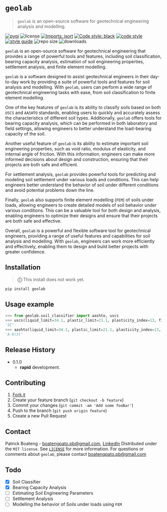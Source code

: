 # `geolab`

> `geolab` is an open-source software for geotechnical engineering analysis and modelling.

[![pypi](https://img.shields.io/badge/PyPi-Pato546-blue?style=flat-square&logo=pypi&logoColor=white)](https://pypi.org/user/Pato546/)
![license](https://img.shields.io/pypi/l/geolab?style=flat-square)
[![Imports: isort](https://img.shields.io/badge/%20imports-isort-%231674b1?style=flat-square&labelColor=ef8336)](https://pycqa.github.io/isort/)
[![Code style: black](https://img.shields.io/badge/code%20style-black-000000.svg?style=flat-square)](https://github.com/psf/black)
[![code style](https://img.shields.io/badge/code%20formatter-docformatter-fedcba.svg?style=flat-square)](https://github.com/PyCQA/docformatter)
[![style guide](https://img.shields.io/badge/%20style-google-3666d6.svg?style=flat-square)](https://google.github.io/styleguide/pyguide.html#s3.8-comments-and-docstrings)
![repo size](https://img.shields.io/github/repo-size/patrickboateng/geolab?style=flat-square&labelColor=ef8336)
![downloads](https://img.shields.io/pypi/dm/geolab?style=flat-square)

`geolab` is an open-source software for geotechnical engineering that provides a range of powerful tools and features, including soil classification, bearing capacity analysis, estimation of soil engineering properties, settlement analysis, and finite element modelling.

`geolab` is a software designed to assist geotechnical engineers in their day-to-day work by providing a suite of powerful tools and features for soil analysis and modelling. With `geolab`, users can perform a wide range of geotechnical engineering tasks with ease, from soil classification to finite element modelling.

One of the key features of `geolab` is its ability to classify soils based on both `USCS` and `AASHTO` standards, enabling users to quickly and accurately assess the characteristics of different soil types. Additionally, `geolab` offers tools for bearing capacity analysis, which can be performed in both laboratory and field settings, allowing engineers to better understand the load-bearing capacity of the soil.

Another useful feature of `geolab` is its ability to estimate important soil engineering properties, such as void ratio, modulus of elasticity, and internal angle of friction. With this information, engineers can make more informed decisions about design and construction, ensuring that their projects are both safe and efficient.

For settlement analysis, `geolab` provides powerful tools for predicting and modeling soil settlement under various loads and conditions. This can help engineers better understand the behavior of soil under different conditions and avoid potential problems down the line.

Finally, `geolab` also supports finite element modelling (`FEM`) of soils under loads, allowing engineers to create detailed models of soil behavior under various conditions. This can be a valuable tool for both design and analysis, enabling engineers to optimize their designs and ensure that their projects are both safe and effective.

Overall, `geolab` is a powerful and flexible software tool for geotechnical engineers, providing a range of useful features and capabilities for soil analysis and modelling. With `geolab`, engineers can work more efficiently and effectively, enabling them to design and build better projects with greater confidence.

## Installation

> **&#9432;** This install does not work yet.

```sh
pip install geolab
```

## Usage example

```py
>>> from geolab.soil_classifier import aashto, uscs
>>> uscs(liquid_limit=34.1, plastic_limit=21.1, plasticity_index=13, fines=47.88, sand=37.84, gravels=14.28)
'SC'
>>> aashto(liquid_limit=34.1, plastic_limit=21.1, plasticity_index=13, fines=47.88)
'A-6(3)'

```

<!-- ## Development setup

Describe how to install all development dependencies and how to run an automated test-suite of some kind. Potentially do this for multiple platforms.

```sh
make install
npm test
``` -->

## Release History

- 0.1.0
  - **rapid** development.

## Contributing

1. [Fork it](https://github.com/patrickboateng/geolab/fork)
2. Create your feature branch (`git checkout -b feature`)
3. Commit your changes (`git commit -am 'Add some fooBar'`)
4. Push to the branch (`git push origin feature`)
5. Create a new Pull Request

## Contact

Patrick Boateng - <boatengpato.pb@gmail.com>, [LinkedIn](https://linkedin.com/in/patrickboateng/)
Distributed under the `MIT license`. See [`LICENSE`](./LICENSE.txt) for more information.
For questions or comments about `geolab`, please contact <boatengpato.pb@gmail.com>

## Todo

- [x] Soil Classifier
- [x] Bearing Capacity Analysis
- [ ] Estimating Soil Engineering Parameters
- [ ] Settlement Analysis
- [ ] Modelling the behavior of Soils under loads using `FEM`
